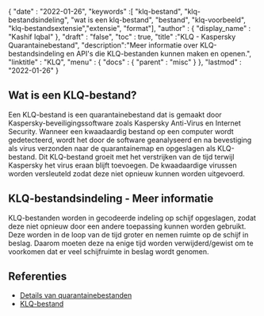 {
  "date" : "2022-01-26",
  "keywords" :[ "klq-bestand", "klq-bestandsindeling", "wat is een klq-bestand", "bestand", "klq-voorbeeld", "klq-bestandsextensie","extensie", "format"],
  "author" : {
    "display_name" : "Kashif Iqbal"
},
  "draft" : "false",
  "toc" : true,
  "title" :"KLQ - Kaspersky Quarantainebestand",
  "description":"Meer informatie over KLQ-bestandsindeling en API's die KLQ-bestanden kunnen maken en openen.",
  "linktitle" : "KLQ",
  "menu" : {
    "docs" : {
      "parent" : "misc"
}
},
  "lastmod" : "2022-01-26"
}

## Wat is een KLQ-bestand?

Een KLQ-bestand is een quarantainebestand dat is gemaakt door Kaspersky-beveiligingssoftware zoals Kaspersky Anti-Virus en Internet Security. Wanneer een kwaadaardig bestand op een computer wordt gedetecteerd, wordt het door de software geanalyseerd en na bevestiging als virus verzonden naar de quarantainemap en opgeslagen als KLQ-bestand. Dit KLQ-bestand groeit met het verstrijken van de tijd terwijl Kaspersky het virus eraan blijft toevoegen. De kwaadaardige virussen worden versleuteld zodat deze niet opnieuw kunnen worden uitgevoerd.

## KLQ-bestandsindeling - Meer informatie

KLQ-bestanden worden in gecodeerde indeling op schijf opgeslagen, zodat deze niet opnieuw door een andere toepassing kunnen worden gebruikt. Deze worden in de loop van de tijd groter en nemen ruimte op de schijf in beslag. Daarom moeten deze na enige tijd worden verwijderd/gewist om te voorkomen dat er veel schijfruimte in beslag wordt genomen.

## Referenties

* [Details van quarantainebestanden](https://forum.kaspersky.com/)
* [KLQ-bestand](https://community.kaspersky.com/search?q=klq%20file)


